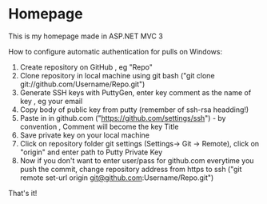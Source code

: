 Homepage
========

This is my homepage made in ASP.NET MVC 3

How to configure automatic authentication for pulls on Windows: 

1. Create repository on GitHub , eg "Repo"
2. Clone repository in local machine using git bash ("git clone git://github.com/Username/Repo.git") 
3. Generate SSH keys with PuttyGen, enter key comment as the name of key , eg your email
4. Copy body of public key from putty (remember of ssh-rsa headding!)
5. Paste in in github.com ("https://github.com/settings/ssh") - by convention , Comment will become the key Title 
6. Save private key on your local machine
7. Click on repository folder git settings (Settings-> Git -> Remote), click on "origin" and enter path to Putty Private Key
8. Now if you don't want to enter user/pass for github.com everytime you push the commit, change repository address from https to ssh ("git remote set-url origin git@github.com:Username/Repo.git")

That's it!
